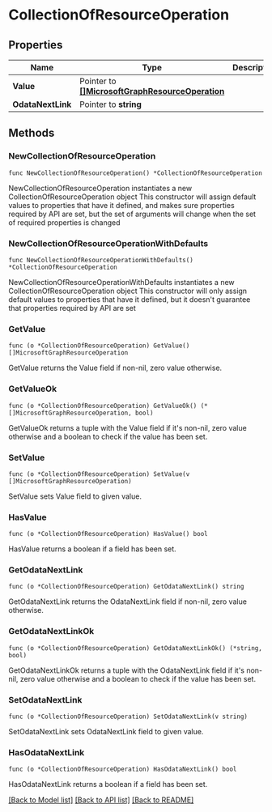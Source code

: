 # CollectionOfResourceOperation

## Properties

Name | Type | Description | Notes
------------ | ------------- | ------------- | -------------
**Value** | Pointer to [**[]MicrosoftGraphResourceOperation**](MicrosoftGraphResourceOperation.md) |  | [optional] 
**OdataNextLink** | Pointer to **string** |  | [optional] 

## Methods

### NewCollectionOfResourceOperation

`func NewCollectionOfResourceOperation() *CollectionOfResourceOperation`

NewCollectionOfResourceOperation instantiates a new CollectionOfResourceOperation object
This constructor will assign default values to properties that have it defined,
and makes sure properties required by API are set, but the set of arguments
will change when the set of required properties is changed

### NewCollectionOfResourceOperationWithDefaults

`func NewCollectionOfResourceOperationWithDefaults() *CollectionOfResourceOperation`

NewCollectionOfResourceOperationWithDefaults instantiates a new CollectionOfResourceOperation object
This constructor will only assign default values to properties that have it defined,
but it doesn't guarantee that properties required by API are set

### GetValue

`func (o *CollectionOfResourceOperation) GetValue() []MicrosoftGraphResourceOperation`

GetValue returns the Value field if non-nil, zero value otherwise.

### GetValueOk

`func (o *CollectionOfResourceOperation) GetValueOk() (*[]MicrosoftGraphResourceOperation, bool)`

GetValueOk returns a tuple with the Value field if it's non-nil, zero value otherwise
and a boolean to check if the value has been set.

### SetValue

`func (o *CollectionOfResourceOperation) SetValue(v []MicrosoftGraphResourceOperation)`

SetValue sets Value field to given value.

### HasValue

`func (o *CollectionOfResourceOperation) HasValue() bool`

HasValue returns a boolean if a field has been set.

### GetOdataNextLink

`func (o *CollectionOfResourceOperation) GetOdataNextLink() string`

GetOdataNextLink returns the OdataNextLink field if non-nil, zero value otherwise.

### GetOdataNextLinkOk

`func (o *CollectionOfResourceOperation) GetOdataNextLinkOk() (*string, bool)`

GetOdataNextLinkOk returns a tuple with the OdataNextLink field if it's non-nil, zero value otherwise
and a boolean to check if the value has been set.

### SetOdataNextLink

`func (o *CollectionOfResourceOperation) SetOdataNextLink(v string)`

SetOdataNextLink sets OdataNextLink field to given value.

### HasOdataNextLink

`func (o *CollectionOfResourceOperation) HasOdataNextLink() bool`

HasOdataNextLink returns a boolean if a field has been set.


[[Back to Model list]](../README.md#documentation-for-models) [[Back to API list]](../README.md#documentation-for-api-endpoints) [[Back to README]](../README.md)


